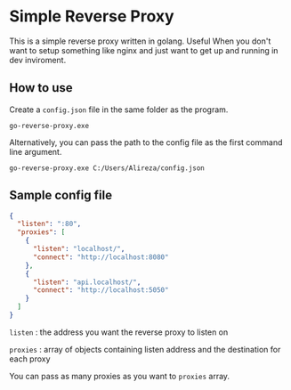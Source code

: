 # Simple Reverse Proxy

This is a simple reverse proxy written in golang. Useful When you don't want to setup something like nginx and just want to get up and running in dev inviroment.

## How to use

Create a `config.json` file in the same folder as the program.

```
go-reverse-proxy.exe
```

Alternatively, you can pass the path to the config file as the first command line argument.

```
go-reverse-proxy.exe C:/Users/Alireza/config.json
```

## Sample config file

```json
{
  "listen": ":80",
  "proxies": [
    {
      "listen": "localhost/",
      "connect": "http://localhost:8080"
    },
    {
      "listen": "api.localhost/",
      "connect": "http://localhost:5050"
    }
  ]
}
```

`listen` : the address you want the reverse proxy to listen on

`proxies` : array of objects containing listen address and the destination for each proxy

You can pass as many proxies as you want to `proxies` array.